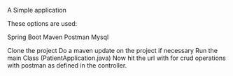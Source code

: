 A Simple application

These options are used:

Spring Boot
Maven
Postman
Mysql

Clone the project
Do a maven update on the project if necessary
Run the main Class (PatientApplication.java)
Now hit the url with for crud operations with postman as defined in the controller.
